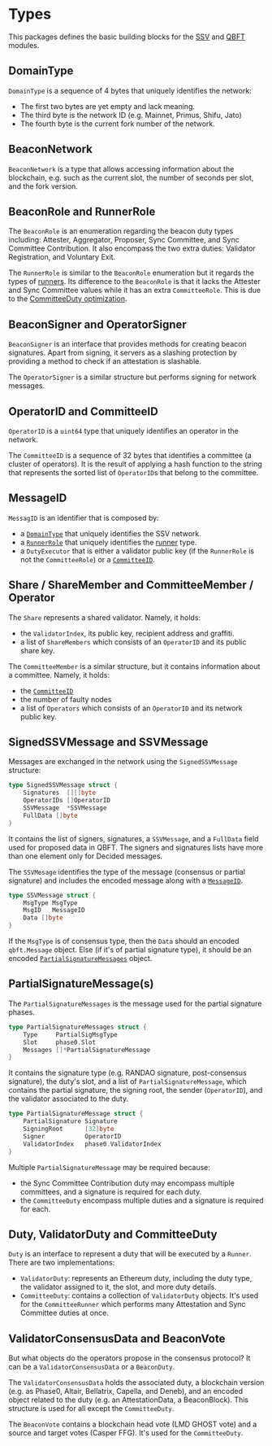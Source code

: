 # Types

This packages defines the basic building blocks for the [SSV](./../ssv/README.md) and [QBFT](./../qbft/README.md) modules.

## DomainType

`DomainType` is a sequence of 4 bytes that uniquely identifies the network:
- The first two bytes are yet empty and lack meaning.
- The third byte is the network ID (e.g. Mainnet, Primus, Shifu, Jato)
- The fourth byte is the current fork number of the network.

## BeaconNetwork

`BeaconNetwork` is a type that allows accessing information about the blockchain, e.g. such as the current slot, the number of seconds per slot, and the fork version.

## BeaconRole and RunnerRole

The `BeaconRole` is an enumeration regarding the beacon duty types including: Attester, Aggregator, Proposer, Sync Committee, and Sync Committee Contribution. It also encompass the two extra duties: Validator Registration, and Voluntary Exit.

The `RunnerRole` is similar to the `BeaconRole` enumeration but it regards the types of [runners](./../ssv/docs/documentation.md#runner). Its difference to the `BeaconRole` is that it lacks the Attester and Sync Committee values while it has an extra `CommitteeRole`. This is due to the [CommitteeDuty optimization](./../ssv/README.md#the-committee-duty).

## BeaconSigner and OperatorSigner

`BeaconSigner` is an interface that provides methods for creating beacon signatures. Apart from signing, it servers as a slashing protection by providing a method to check if an attestation is slashable.

The `OperatorSigner` is a similar structure but performs signing for network messages.

## OperatorID and CommitteeID

`OperatorID` is a `uint64` type that uniquely identifies an operator in the network.

The `CommitteeID` is a sequence of 32 bytes that identifies a committee (a cluster of operators). It is the result of applying a hash function to the string that represents the sorted list of `OperatorID`s that belong to the committee.

## MessageID

`MessagID` is an identifier that is composed by:
- a [`DomainType`](#domaintype) that uniquely identifies the SSV network.
- a [`RunnerRole`](#beaconrole-and-runnerrole) that uniquely identifies the [runner](./../ssv/docs/documentation.md#runner) type.
- a `DutyExecutor` that is either a validator public key (if the `RunnerRole` is not the `CommitteeRole`) or a [`CommitteeID`](#operatorid-and-committeeid).

## Share / ShareMember and CommitteeMember / Operator

The `Share` represents a shared validator. Namely, it holds:
- the `ValidatorIndex`, its public key, recipient address and graffiti.
- a list of `ShareMembers` which consists of an `OperatorID` and its public share key.

The `CommitteeMember` is a similar structure, but it contains information about a committee. Namely, it holds:
- the [`CommitteeID`](#operatorid-and-committeeid)
- the number of faulty nodes
- a list of `Operators` which consists of an `OperatorID` and its network public key.

## SignedSSVMessage and SSVMessage

Messages are exchanged in the network using the `SignedSSVMessage` structure:
```go
type SignedSSVMessage struct {
	Signatures  [][]byte
	OperatorIDs []OperatorID
	SSVMessage  *SSVMessage
	FullData []byte
}
```
It contains the list of signers, signatures, a `SSVMessage`, and a `FullData` field used for proposed data in QBFT. The signers and signatures lists have more than one element only for Decided messages.

The `SSVMesage` identifies the type of the message (consensus or partial signature) and includes the encoded message along with a [`MessageID`](#messageid).
```go
type SSVMessage struct {
	MsgType MsgType
	MsgID   MessageID
	Data []byte
}
```

If the `MsgType` is of consensus type, then the `Data` should an encoded `qbft.Message` object. Else (if it's of partial signature type), it should be an encoded [`PartialSignatureMessages`](#partialsignaturemessages) object.

## PartialSignatureMessage(s)

The `PartialSignatureMessages` is the message used for the partial signature phases.

```go
type PartialSignatureMessages struct {
	Type     PartialSigMsgType
	Slot     phase0.Slot
	Messages []*PartialSignatureMessage
}
```

It contains the signature type (e.g. RANDAO signature, post-consensus signature), the duty's slot, and a list of `PartialSignatureMessage`, which contains the partial signature, the signing root, the sender (`OperatorID`), and the validator associated to the duty.

```go
type PartialSignatureMessage struct {
	PartialSignature Signature
	SigningRoot      [32]byte
	Signer           OperatorID
	ValidatorIndex   phase0.ValidatorIndex
}
```

Multiple `PartialSignatureMessage` may be required because:
- the Sync Committee Contribution duty may encompass multiple committees, and a signature is required for each duty.
- the `CommitteeDuty` encompass multiple duties and a signature is required for each.

## Duty, ValidatorDuty and CommitteeDuty

`Duty` is an interface to represent a duty that will be executed by a `Runner`. There are two implementations:
- `ValidatorDuty`: represents an Ethereum duty, including the duty type, the validator assigned to it, the slot, and more duty details.
- `CommitteeDuty`: contains a collection of `ValidatorDuty` objects. It's used for the `CommitteeRunner` which performs many Attestation and Sync Committee duties at once.

## ValidatorConsensusData and BeaconVote

But what objects do the operators propose in the consensus protocol? It can be a `ValidatorConsensusData` or a `BeaconDuty`.

The `ValidatorConsensusData` holds the associated duty, a blockchain version (e.g. as Phase0, Altair, Bellatrix, Capella, and Deneb), and an encoded object related to the duty (e.g. an AttestationData, a BeaconBlock). This structure is used for all except the `CommitteeDuty`.

The `BeaconVote` contains a blockchain head vote (LMD GHOST vote) and a source and target votes (Casper FFG). It's used for the `CommitteeDuty`.